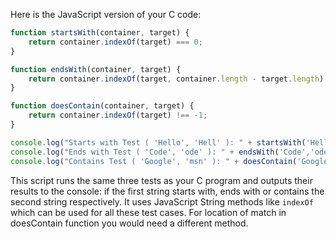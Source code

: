 Here is the JavaScript version of your C code:

```javascript
function startsWith(container, target) {
    return container.indexOf(target) === 0;
}

function endsWith(container, target) {
    return container.indexOf(target, container.length - target.length) >= 0;
}

function doesContain(container, target) {
    return container.indexOf(target) !== -1;
}

console.log("Starts with Test ( 'Hello', 'Hell' ): " + startsWith('Hello','Hell'));
console.log("Ends with Test ( 'Code', 'ode' ): " + endsWith('Code','ode'));
console.log("Contains Test ( 'Google', 'msn' ): " + doesContain('Google','msn'));
```

This script runs the same three tests as your C program and outputs their results to the console: if the first string starts with, ends with or contains the second string respectively. It uses JavaScript String methods like `indexOf` which can be used for all these test cases. For location of match in doesContain function you would need a different method.

